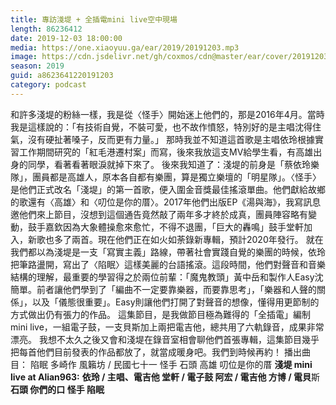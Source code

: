 ```yaml
---
title: 專訪淺堤 + 全插電mini live空中現場
length: 86236412
date: 2019-12-03 18:00:00
media: https://one.xiaoyuu.ga/ear/2019/20191203.mp3
image: https://cdn.jsdelivr.net/gh/coxmos/cdn@master/ear/cover/20191203.jpeg
season: 2019
guid: a8623641220191203
category: podcast
---
```


和許多淺堤的粉絲一樣，我是從〈怪手〉開始迷上他們的，那是2016年4月。當時我是這樣說的：「有技術自覺，不裝可愛，也不故作憤怒，特別好的是主唱沈得住氣，沒有硬扯著嗓子，反而更有力量。」
那時我並不知道這首歌是主唱依玲根據實習工作期間研究的「紅毛港遷村案」而寫，後來我放這支MV給學生看，有高雄出身的同學，看著看著眼淚就掉下來了。
後來我知道了：淺堤的前身是「蔡依玲樂隊」，團員都是高雄人，原本各自都有樂團，算是獨立樂壇的「明星隊」。〈怪手〉是他們正式改名「淺堤」的第一首歌，便入圍金音獎最佳搖滾單曲。他們獻給故鄉的歌還有〈高雄〉和〈叨位是你的厝〉。2017年他們出版EP《湯與海》，我寫訊息邀他們來上節目，沒想到這個通告竟然敲了兩年多才終於成真，團員陣容略有變動，鼓手嘉欽因為大象體操愈來愈忙，不得不退團，「巨大的轟鳴」鼓手堂軒加入，新歌也多了兩首。現在他們正在如火如荼錄新專輯，預計2020年發行。
就在我們都以為淺堤是一支「寫實主義」路線，帶著社會實踐自覺的樂團的時候，依玲把筆路盪開，寫出了〈陷眠〉這樣美麗的台語搖滾。這段時間，他們對聲音和音樂結構的理解，最重要的學習得之於兩位前輩：「魔鬼教頭」黃中岳和製作人Easy沈簡單。前者讓他們學到了「編曲不一定要靠樂器，而要靠思考」，「樂器和人聲的關係」，以及「儀態很重要」。Easy則讓他們打開了對聲音的想像，懂得用更節制的方式做出仍有張力的作品。
這集節目，是我做節目極為難得的「全插電」編制mini live，一組電子鼓，一支貝斯加上兩把電吉他，總共用了六軌錄音，成果非常漂亮。
我想不太久之後又會和淺堤在錄音室相會聊他們首張專輯，這集節目幾乎把每首他們目前發表的作品都放了，就當成暖身吧。我們到時候再約！
播出曲目：
陷眠
多崎作
風籟坊 / 民國七十一
怪手
石頭
高雄
叨位是你的厝
<strong>淺堤 mini live at Alian963:</strong>
<strong>依玲 / 主唱、電吉他
堂軒 / 電子鼓
阿宏 / 電吉他
方博 / 電貝</strong>斯
<strong>石頭
你們的口
怪手
陷眠</strong>

